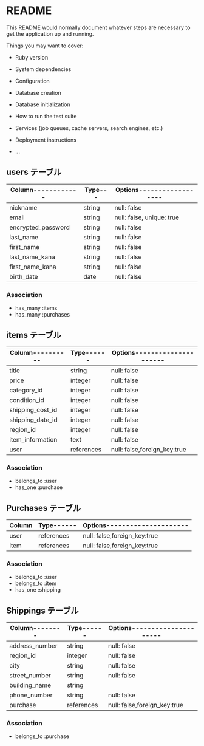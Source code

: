 # README

This README would normally document whatever steps are necessary to get the
application up and running.

Things you may want to cover:

* Ruby version

* System dependencies

* Configuration

* Database creation

* Database initialization

* How to run the test suite

* Services (job queues, cache servers, search engines, etc.)

* Deployment instructions

* ...
## users テーブル

| Column------------| Type---| Options------------------|
| ------------------| -------| -------------------------|
| nickname          | string | null: false              |
| email             | string | null: false, unique: true|
| encrypted_password| string | null: false              |
| last_name         | string | null: false              |
| first_name        | string | null: false              |
| last_name_kana    | string | null: false              |
| first_name_kana   | string | null: false              |
| birth_date        | date   | null: false              |

### Association

- has_many :items
- has_many :purchases   

## items テーブル

| Column----------| Type------| Options---------------------|
| ----------------| ----------| ----------------------------|
| title           | string    | null: false                 |
| price           | integer   | null: false                 |
| category_id     | integer   | null: false                 |
| condition_id    | integer   | null: false                 |
| shipping_cost_id| integer   | null: false                 |
| shipping_date_id| integer   | null: false                 |
| region_id       | integer   | null: false                 |
| item_information| text      | null: false                 |
| user            | references| null: false,foreign_key:true|

### Association

- belongs_to :user
- has_one :purchase 

## Purchases テーブル

| Column| Type------| Options---------------------|
| ------| ----------| ----------------------------|
| user  | references| null: false,foreign_key:true|
| item  | references| null: false,foreign_key:true|

### Association

- belongs_to :user
- belongs_to :item
- has_one :shipping


## Shippings テーブル

| Column--------| Type------| Options---------------------|
| --------------| ----------| ----------------------------|
| address_number| string    | null: false                 |
| region_id     | integer   | null: false                 |
| city          | string    | null: false                 |
| street_number | string    | null: false                 |
| building_name | string    |                             |
| phone_number  | string    | null: false                 |
| purchase      | references| null: false,foreign_key:true|

### Association

- belongs_to :purchase
